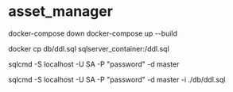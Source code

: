 ﻿# asset_manager
docker-compose down
docker-compose up --build

docker cp db/ddl.sql sqlserver_container:/ddl.sql

sqlcmd -S localhost -U SA -P "password" -d master

sqlcmd -S localhost -U SA -P "password" -d master -i ./db/ddl.sql
